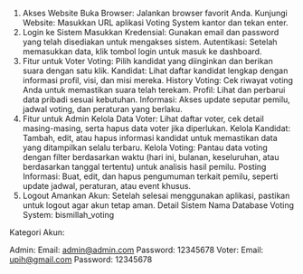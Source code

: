 1. Akses Website
Buka Browser: Jalankan browser favorit Anda.
Kunjungi Website: Masukkan URL aplikasi Voting System kantor dan tekan enter.
2. Login ke Sistem
Masukkan Kredensial: Gunakan email dan password yang telah disediakan untuk mengakses sistem.
Autentikasi: Setelah memasukkan data, klik tombol login untuk masuk ke dashboard.
3. Fitur untuk Voter
Voting:
Pilih kandidat yang diinginkan dan berikan suara dengan satu klik.
Kandidat:
Lihat daftar kandidat lengkap dengan informasi profil, visi, dan misi mereka.
History Voting:
Cek riwayat voting Anda untuk memastikan suara telah terekam.
Profil:
Lihat dan perbarui data pribadi sesuai kebutuhan.
Informasi:
Akses update seputar pemilu, jadwal voting, dan peraturan yang berlaku.
4. Fitur untuk Admin
Kelola Data Voter:
Lihat daftar voter, cek detail masing-masing, serta hapus data voter jika diperlukan.
Kelola Kandidat:
Tambah, edit, atau hapus informasi kandidat untuk memastikan data yang ditampilkan selalu terbaru.
Kelola Voting:
Pantau data voting dengan filter berdasarkan waktu (hari ini, bulanan, keseluruhan, atau berdasarkan tanggal tertentu) untuk analisis hasil pemilu.
Posting Informasi:
Buat, edit, dan hapus pengumuman terkait pemilu, seperti update jadwal, peraturan, atau event khusus.
5. Logout
Amankan Akun:
Setelah selesai menggunakan aplikasi, pastikan untuk logout agar akun tetap aman.
Detail Sistem
Nama Database Voting System:
bismillah_voting

Kategori Akun:

Admin:
Email: admin@admin.com
Password: 12345678
Voter:
Email: upih@gmail.com
Password: 12345678
